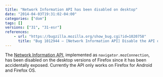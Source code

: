 ```yaml
---
title: "Network Information API has been disabled on desktop"
date: "2014-04-03T19:31:02-04:00"
categories: ["dom"]
tags: []
versions: ["31", "31-esr"]
references:
    - url: "https://bugzilla.mozilla.org/show_bug.cgi?id=1020758"
      title: "Bug 1012944 – [Network Information API] Disable the API on desktop"
---
```

The [Network Information API](https://developer.mozilla.org/docs/Web/API/Network_Information_API), implemented as `navigator.mozConnection`, has been disabled on the desktop versions of Firefox since it has been accidentally exposed. Currently the API only works on Firefox for Android and Firefox OS.
